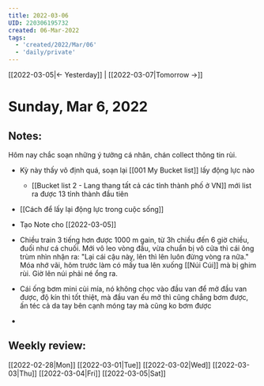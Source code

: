 ```yaml
---
title: 2022-03-06
UID: 220306195732
created: 06-Mar-2022
tags:
  - 'created/2022/Mar/06'
  - 'daily/private'
---
```

[[2022-03-05|<- Yesterday]] | [[2022-03-07|Tomorrow ->]]
# Sunday, Mar 6, 2022

## Notes:
Hôm nay chắc soạn những ý tưởng cá nhân, chán collect thông tin rùi.

- Kỳ này thấy vô định quá, soạn lại [[001 My Bucket list]] lấy động lực nào
	- [[Bucket list 2 - Lang thang tất cả các tỉnh thành phố ở VN]] mới list ra được 13 tỉnh thành đầu tiên
- [[Cách để lấy lại động lực trong cuộc sống]]

- Tạo Note cho [[2022-03-05]]
- Chiều train 3 tiếng hơn được 1000 m gain, từ 3h chiều đến 6 giờ chiều, đuối như cá chuối. Mới vô leo vòng đầu, vừa chuẩn bị vô cửa thì cái ông trùm nhìn nhận ra: "Lại cái cậu này, lên thì lên luôn đừng vòng ra nữa." Móa nhớ vãi, hôm trước làm có mấy tua lên xuống [[Núi Cúi]] mà bị ghim rùi. Giờ lên núi phải né ổng ra. 
- Cái ống bơm mini cùi mía, nó không chọc vào đầu van để mở đầu van được, độ kín thì tốt thiệt, mà đầu van ếu mở thì cũng chẳng bơm được, ấn téc cả da tay bên cạnh móng tay mà cũng ko bơm được
- 
## Weekly review:
[[2022-02-28|Mon]]
[[2022-03-01|Tue]]
[[2022-03-02|Wed]]
[[2022-03-03|Thu]]
[[2022-03-04|Fri]]
[[2022-03-05|Sat]]
